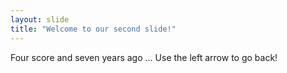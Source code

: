 ```yaml
---
layout: slide
title: "Welcome to our second slide!"
---
```

Four score and seven years ago ...
Use the left arrow to go back!
